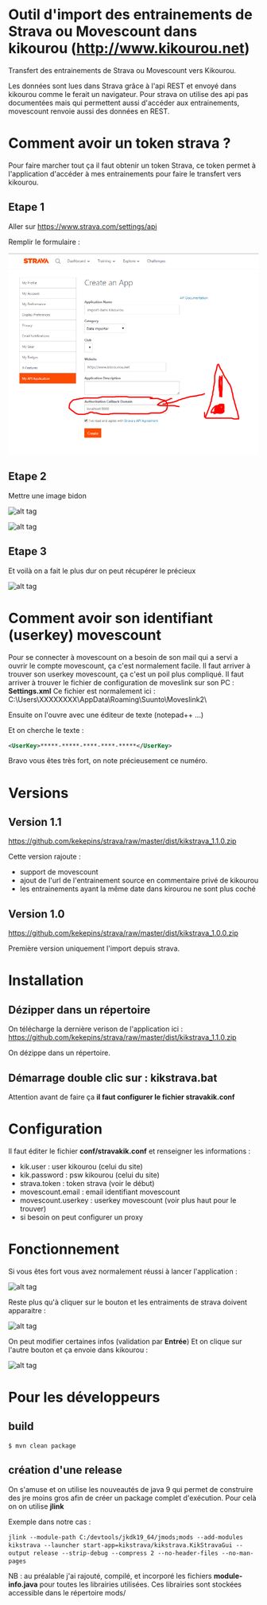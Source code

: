 # Outil d'import des entrainements de Strava ou Movescount dans kikourou (http://www.kikourou.net)

Transfert des entrainements de Strava ou Movescount vers Kikourou.

Les données sont lues dans Strava grâce à l'api REST et envoyé dans kikourou comme le ferait un navigateur.
Pour strava on utilise des api pas documentées mais qui permettent aussi d'accéder aux entrainements, movescount renvoie aussi des données en REST.

# Comment avoir un token strava ?

Pour faire marcher tout ça il faut obtenir un token Strava, ce token permet à l'application d'accéder à mes entrainements pour faire le transfert vers kikourou.

## Etape 1

Aller sur https://www.strava.com/settings/api

Remplir le formulaire :

![alt tag](https://raw.githubusercontent.com/kekepins/strava/img/img/strava21.png)

## Etape 2

Mettre une image bidon

![alt tag](https://raw.githubusercontent.com/kekepins/strava/img/img/strava3.png)

![alt tag](https://raw.githubusercontent.com/kekepins/strava/img/img/strava4.png)

## Etape 3

Et voilà on a fait le plus dur on peut récupérer le précieux

![alt tag](https://raw.githubusercontent.com/kekepins/strava/img/img/srtava5.png)

# Comment avoir son identifiant (userkey) movescount

Pour se connecter à movescount on a besoin de son mail qui a servi a ouvrir le compte movescount, ça c'est normalement facile.
Il faut arriver à trouver son userkey movescount, ça c'est un poil plus compliqué.
Il faut arriver à trouver le fichier de configuration de moveslink sur son PC : **Settings.xml**
Ce fichier est normalement ici :
C:\Users\XXXXXXXX\AppData\Roaming\Suunto\Moveslink2\

Ensuite on l'ouvre avec une éditeur de texte (notepad++ ...)

Et on cherche le texte :
```xml
<UserKey>*****-*****-****-****-*****</UserKey>
```

Bravo vous êtes très fort, on note précieusement ce numéro.

# Versions

## Version 1.1
https://github.com/kekepins/strava/raw/master/dist/kikstrava_1.1.0.zip

Cette version rajoute :
* support de movescount
* ajout de l'url de l'entrainement source en commentaire privé de kikourou
* les entrainements ayant la même date dans kirourou ne sont plus coché 

## Version 1.0
https://github.com/kekepins/strava/raw/master/dist/kikstrava_1.0.0.zip

Première version uniquement l'import depuis strava.

# Installation

## Dézipper dans un répertoire
On télécharge la dernière verison de l'application ici : https://github.com/kekepins/strava/raw/master/dist/kikstrava_1.1.0.zip

On dézippe dans un répertoire.

## Démarrage double clic sur : kikstrava.bat

Attention avant de faire ça **il faut configurer le fichier stravakik.conf**

# Configuration

Il faut éditer le fichier 
**conf/stravakik.conf** et renseigner les informations :

* kik.user : user kikourou (celui du site)
* kik.password : psw kikourou (celui du site) 
* strava.token : token strava (voir le début)
* movescount.email : email identifiant movescount 
* movescount.userkey : userkey movescount (voir plus haut pour le trouver)
* si besoin on peut configurer un proxy

# Fonctionnement

Si vous êtes fort vous avez normalement réussi à lancer l'application :

![alt tag](https://raw.githubusercontent.com/kekepins/strava/img/img/1_1_img1.png)

Reste plus qu'à cliquer sur le bouton et les entraiments de strava doivent apparaitre :

![alt tag](https://raw.githubusercontent.com/kekepins/strava/img/img/1_1_img2.png)

On peut modifier certaines infos (validation par **Entrée**)
Et on clique sur l'autre bouton et ça envoie dans kikourou :

![alt tag](https://raw.githubusercontent.com/kekepins/strava/img/img/1_1_img3.png)

# Pour les développeurs

## build

```
$ mvn clean package
```

## création d'une release

On s'amuse et on utilise les nouveautés de java 9 qui permet de construire des jre moins gros afin de créer un package complet d'exécution.
Pour celà on on utilise **jlink**

Exemple dans notre cas : 
```
jlink --module-path C:/devtools/jkdk19_64/jmods;mods --add-modules kikstrava --launcher start-app=kikstrava/kikstrava.KikStravaGui --output release --strip-debug --compress 2 --no-header-files --no-man-pages
```

NB : au préalable j'ai rajouté, compilé, et incorporé les fichiers **module-info.java**  pour toutes les librairies utilisées.
Ces librairies sont stockées accessible dans le répertoire mods/
